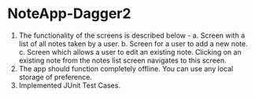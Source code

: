 # NoteApp-Dagger2

1. The functionality of the screens is described below -
      a. Screen with a list of all notes taken by a user.
      b. Screen for a user to add a new note.
      c. Screen which allows a user to edit an existing note. Clicking on an existing note from the notes list screen
      navigates to this screen.
2. The app should function completely offline. You can use any local storage of preference.
3. Implemented JUnit Test Cases.

